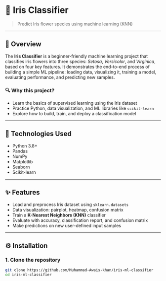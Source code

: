 # 🌸 Iris Classifier

> Predict Iris flower species using machine learning (KNN)

---

## 📖 Overview

The **Iris Classifier** is a beginner-friendly machine learning project that classifies iris flowers into three species: *Setosa*, *Versicolor*, and *Virginica*, based on four key features. It demonstrates the end-to-end process of building a simple ML pipeline: loading data, visualizing it, training a model, evaluating performance, and predicting new samples.

### 🔍 Why this project?

- Learn the basics of supervised learning using the Iris dataset
- Practice Python, data visualization, and ML libraries like `scikit-learn`
- Explore how to build, train, and deploy a classification model

---

## 🧰 Technologies Used

- Python 3.8+
- Pandas
- NumPy
- Matplotlib
- Seaborn
- Scikit-learn

---

## ✨ Features

- Load and preprocess Iris dataset using `sklearn.datasets`
- Data visualization: pairplot, heatmap, confusion matrix
- Train a **K-Nearest Neighbors (KNN)** classifier
- Evaluate with accuracy, classification report, and confusion matrix
- Make predictions on new user-defined input samples

---

## ⚙️ Installation

### 1. Clone the repository
```bash
git clone https://github.com/Muhammad-Awais-khan/iris-ml-classifier
cd iris-ml-classifier
